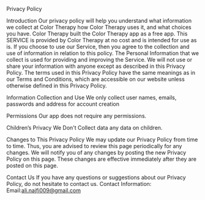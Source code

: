 Privacy Policy


Introduction
Our privacy policy will help you understand what information we collect at Color Therapy how Color Therapy uses it, and what choices you have. Color Therapy built the Color Therapy app as a free app. This SERVICE is provided by Color Therapy at no cost and is intended for use as is. If you choose to use our Service, then you agree to the collection and use of information in relation to this policy. The Personal Information that we collect is used for providing and improving the Service. We will not use or share your information with anyone except as described in this Privacy Policy.
The terms used in this Privacy Policy have the same meanings as in our Terms and Conditions, which are accessible on our website unless otherwise defined in this Privacy Policy.

Information Collection and Use
We only collect user names, emails, passwords and address for account creation

Permissions
Our app does not require any permissions.


Children’s Privacy
We Don't Collect data any data on children.

Changes to This Privacy Policy
We may update our Privacy Policy from time to time. Thus, you are advised to review this page periodically for any changes. We will notify you of any changes by posting the new Privacy Policy on this page. These changes are effective immediately after they are posted on this page.

Contact Us
If you have any questions or suggestions about our Privacy Policy, do not hesitate to contact us.
Contact Information:
Email:ali.najfi009@gmail.com
